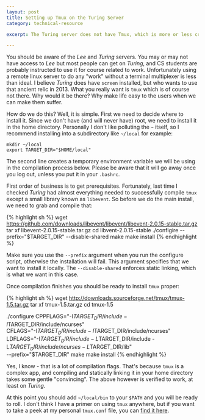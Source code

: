 ```yaml
---
layout: post
title: Setting up Tmux on the Turing Server
category: technical-resource

excerpt: The Turing server does not have Tmux, which is more or less criminal in this day and age. Fortunately, you can compile it from source and install it locally in your home directory. Here is how to do it.

---
```


You should be aware of the *Lee* and *Turing* servers. You may or may not have access to *Lee* but most people can get on *Turing*, and CS students are probably instructed to use it for course related to work. Unfortunately using a remote linux server to do any "work" without a terminal multiplexer is less than ideal. I believe *Turing* does have `screen` installed, but who wants to use that ancient relic in 2013. What you really want is `tmux` which is of course not there. Why would it be there? Why make life easy to the users when we can make them suffer.

How do we do this? Well, it is simple. First we need to decide where to install it. Since we don't have (and will never have) root, we need to install it in the home directory. Personally I don't like polluting the `~` itself, so I recommend installing into a subdirectory like `~/local` for example:

    mkdir ~/local
    export TARGET_DIR="$HOME/local"

The second line creates a temporary environment variable we will be using in the compilation process below. Please be aware that it will go away once you log out, unless you put it in your `.bashrc`.

First order of business is to get prerequisites. Fortunately, last time I checked *Turing* had almost everything needed to successfully compile `tmux` except a small library known as `libevent`. So before we do the main install, we need to grab and compile that:

{% highlight sh %}
wget https://github.com/downloads/libevent/libevent/libevent-2.0.15-stable.tar.gz
tar xf libevent-2.0.15-stable.tar.gz
cd libvent-2.0.15-stable
./configire --prefix="$TARGET_DIR" --disable-shared
make
make install
{% endhighlight %}

Make sure you use the `--prefix` argument when you run the configure script, otherwise the installation will fail. This argument specifies that we want to install it locally. The `--disable-shared` enforces static linking, which is what we want in this case.

Once compilation finishes you should be ready to install `tmux` proper:

{% highlight sh %}
 wget http://downloads.sourceforge.net/tmux/tmux-1.5.tar.gz
 tar xf tmux-1.5.tar.gz
 cd tmux-1.5

./configure CPPFLAGS="-I$TARGET_DIR/include -I$TARGET_DIR/include/ncurses" \
            CFLAGS="-I$TARGET_DIR/include -I$TARGET_DIR/include/ncurses" \
            LDFLAGS="-I$TARGET_DIR/include -L$TARGET_DIR/include -L$TARGET_DIR/include/ncurses -L$TARGET_DIR/lib" \
            --prefix="$TARGET_DIR"
make
make install
{% endhighlight %}

Yes, I know - that is a lot of compilation flags. That's because `tmux` is a complex app, and compiling and statically linking it in your home directory takes some gentle "convincing". The above however is verified to work, at least on *Turing*.

At this point you should add `~/local/bin` to your `$PATH` and you will be ready to roll. I don't think I have a primer on using `tmux` anywhere, but if you want to take a peek at my personal `tmux.conf` file, you can [find it here](https://github.com/maciakl/.dotfiles/blob/master/.tmux.conf).
